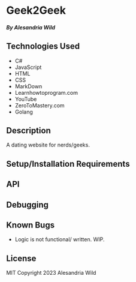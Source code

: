 # Geek2Geek

#### _By_ _Alesandria Wild_

## **Technologies Used**
* C#
* JavaScript
* HTML
* CSS
* MarkDown
* Learnhowtoprogram.com
* YouTube
* ZeroToMastery.com
* Golang

## **Description**

A dating website for nerds/geeks.

## **Setup/Installation Requirements**


## API

## Debugging


## **Known Bugs**

- Logic is not functional/ written. WIP. 

## License

MIT Copyright 2023 Alesandria Wild
